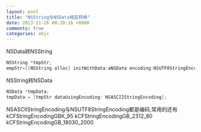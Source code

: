 ```yaml
---
layout: post
title: "NSString与NSData相互转换"
date: 2013-11-26 00:20:16 +0800
comments: true
categories: objc
---
```

NSData转NSString
```objective-c code1   
NSString *tmpStr;
empStr=[[NSString alloc] initWithData:aNSData encoding:NSUTF8StringEncoding];
```

NSString转NSData

``` objective-c code2
NSData *tmpData;
tmpData = [tmpStr dataUsingEncoding: NSASCIIStringEncoding];
```

NSASCIIStringEncoding与NSUTF8StringEncoding都是编码,常用的还有
kCFStringEncodingGBK_95
kCFStringEncodingGB_2312_80
kCFStringEncodingGB_18030_2000
